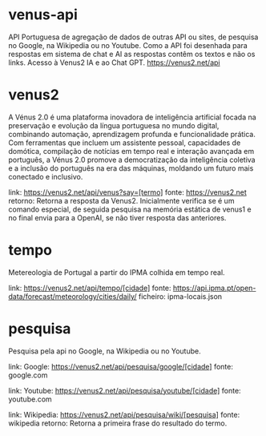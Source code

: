 # venus-api
API Portuguesa de agregação de dados de outras API ou sites, de pesquisa no Google, na Wikipedia ou no Youtube. Como a API foi desenhada para respostas em sistema de chat e AI as respostas contêm os textos e não os links. Acesso à Venus2 IA e ao Chat GPT. 
https://venus2.net/api

# venus2

A Vénus 2.0 é uma plataforma inovadora de inteligência artificial focada na preservação e evolução da língua portuguesa no mundo digital, combinando automação, aprendizagem profunda e funcionalidade prática. Com ferramentas que incluem um assistente pessoal, capacidades de domótica, compilação de notícias em tempo real e interação avançada em português, a Vénus 2.0 promove a democratização da inteligência coletiva e a inclusão do português na era das máquinas, moldando um futuro mais conectado e inclusivo.

link: https://venus2.net/api/venus?say=[termo]
fonte: https://venus2.net
retorno: Retorna a resposta da Venus2. Inicialmente verifica se é um comando especial, de seguida pesquisa na memória estática de venus1 e no final envia para a OpenAI, se não tiver resposta das anteriores.
 
# tempo

Metereologia de Portugal a partir do IPMA colhida em tempo real.

link: https://venus2.net/api/tempo/[cidade]
fonte: https://api.ipma.pt/open-data/forecast/meteorology/cities/daily/
ficheiro: ipma-locais.json

# pesquisa

Pesquisa pela api no Google, na Wikipedia ou no Youtube.

link: Google: https://venus2.net/api/pesquisa/google/[cidade]
fonte: google.com

link: Youtube: https://venus2.net/api/pesquisa/youtube/[cidade]
fonte: youtube.com

link: Wikipedia: https://venus2.net/api/pesquisa/wiki/[pesquisa]
fonte: wikipedia
retorno: Retorna a primeira frase do resultado do termo.

